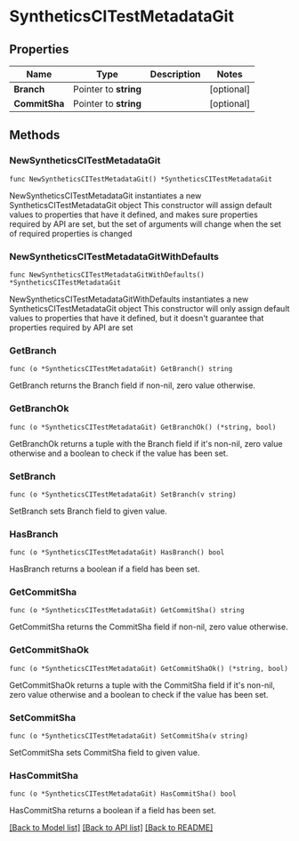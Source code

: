 # SyntheticsCITestMetadataGit

## Properties

Name | Type | Description | Notes
------------ | ------------- | ------------- | -------------
**Branch** | Pointer to **string** |  | [optional] 
**CommitSha** | Pointer to **string** |  | [optional] 

## Methods

### NewSyntheticsCITestMetadataGit

`func NewSyntheticsCITestMetadataGit() *SyntheticsCITestMetadataGit`

NewSyntheticsCITestMetadataGit instantiates a new SyntheticsCITestMetadataGit object
This constructor will assign default values to properties that have it defined,
and makes sure properties required by API are set, but the set of arguments
will change when the set of required properties is changed

### NewSyntheticsCITestMetadataGitWithDefaults

`func NewSyntheticsCITestMetadataGitWithDefaults() *SyntheticsCITestMetadataGit`

NewSyntheticsCITestMetadataGitWithDefaults instantiates a new SyntheticsCITestMetadataGit object
This constructor will only assign default values to properties that have it defined,
but it doesn't guarantee that properties required by API are set

### GetBranch

`func (o *SyntheticsCITestMetadataGit) GetBranch() string`

GetBranch returns the Branch field if non-nil, zero value otherwise.

### GetBranchOk

`func (o *SyntheticsCITestMetadataGit) GetBranchOk() (*string, bool)`

GetBranchOk returns a tuple with the Branch field if it's non-nil, zero value otherwise
and a boolean to check if the value has been set.

### SetBranch

`func (o *SyntheticsCITestMetadataGit) SetBranch(v string)`

SetBranch sets Branch field to given value.

### HasBranch

`func (o *SyntheticsCITestMetadataGit) HasBranch() bool`

HasBranch returns a boolean if a field has been set.

### GetCommitSha

`func (o *SyntheticsCITestMetadataGit) GetCommitSha() string`

GetCommitSha returns the CommitSha field if non-nil, zero value otherwise.

### GetCommitShaOk

`func (o *SyntheticsCITestMetadataGit) GetCommitShaOk() (*string, bool)`

GetCommitShaOk returns a tuple with the CommitSha field if it's non-nil, zero value otherwise
and a boolean to check if the value has been set.

### SetCommitSha

`func (o *SyntheticsCITestMetadataGit) SetCommitSha(v string)`

SetCommitSha sets CommitSha field to given value.

### HasCommitSha

`func (o *SyntheticsCITestMetadataGit) HasCommitSha() bool`

HasCommitSha returns a boolean if a field has been set.


[[Back to Model list]](../README.md#documentation-for-models) [[Back to API list]](../README.md#documentation-for-api-endpoints) [[Back to README]](../README.md)


